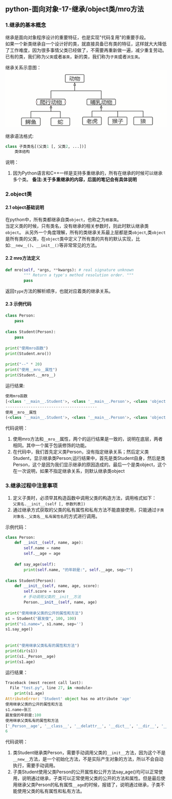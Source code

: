 ## python-面向对象-17-继承/object类/mro方法

### 1.继承的基本概念
继承是面向对象程序设计的重要特征，也是实现"代码复用"的重要手段。  
如果一个新类继承自一个设计好的类，就直接具备已有类的特征，这样就大大降低了工作难度，因为很多事情父类已经做了，不需要再重新做一遍，减少重复劳动。已有的类，我们称为`父类`或者`基类`，新的类，我们称为`子类`或者`派生类`。   

继承关系示意图：
![动物继承关系](../img/chapter06/17_01.png)  



继承语法格式:  

```python
class 子类类名[(父类1 [, 父类2, ...])]
	类体结构
```
说明：  
1. 因为Python语言和C++一样是支持多重继承的，所有在继承的时候可以继承多个类。  **备注:关于多重继承的内容，后面的笔记会有具体说明**



### 2.object类

#### 2.1 object基础说明

在python中，所有类都继承自类`object`，也称之为`根基类`。  
当定义类的时候，只有类名，没有继承的相关参数时，则此时默认继承类`object`。  从另外一个角度理解，所有的类继承关系最上层都是类`object`,类`object`是所有类的父类，在`object`类中定义了所有类的共有的默认实现，比如:`__new__()`、`__init__()`等非常常见的方法。 

#### 2.2 mro方法定义

```python
def mro(self, *args, **kwargs): # real signature unknown
        """ Return a type's method resolution order. """
        pass
```
返回`type`方法的解析顺序，也就对应着类的继承关系。

#### 2.3 示例代码

```python
class Person:
    pass

class Student(Person):
    pass

print("使用mro函数")
print(Student.mro())

print("--" * 20)
print("使用__mro__属性")
print(Student.__mro__)
```
运行结果:
```python
使用mro函数
[<class '__main__.Student'>, <class '__main__.Person'>, <class 'object'>]
----------------------------------------
使用__mro__属性
(<class '__main__.Student'>, <class '__main__.Person'>, <class 'object'>)
```
代码说明：  
1. 使用mro方法和`__mro__`属性，两个的运行结果是一致的，说明在底层，两者相同。其中一个属于包装修饰的功能。  
2. 在代码中，我们首先定义类Person，没有指定继承关系；然后定义类Student，显示继承类Person;运行结果中，首先是类Student自身，然后是类Person，这个是因为我们显示继承的原因造成的。最后一个是类object，这个在一次说明，如果不指定继承关系，则默认继承类object



### 3.继承过程中注意事项
1. 定义子类时，必须早其构造函数中调用父类的构造方法，调用格式如下：  
`父类名.__init__(self [, 参数列表])`  
2. 通过继承方式获取的父类的私有属性和私有方法不能直接使用，只能通过`子类对象名._父类名__私有属性名`的方式进行调用。

示例代码：
```python
class Person:
    def __init__(self, name, age):
        self.name = name
        self.__age = age

    def say_age(self):
        print(self.name, "的年龄是:", self.__age, sep="")

class Student(Person):
    def __init__(self, name, age, score):
        self.score = score
        # 手动调用父类的__init__方法
        Person.__init__(self, name, age)

print("使用继承父类的公开的属性和方法")
s1 = Student("聂发俊", 100, 100)
print("s1.name=", s1.name, sep='')
s1.say_age()


print("使用继承父类私有的属性和方法")
print(dir(s1))
print(s1._Person__age)
print(s1.age)
```
运行结果：
```python
Traceback (most recent call last):
  File "test.py", line 27, in <module>
    print(s1.age)
AttributeError: 'Student' object has no attribute 'age'
使用继承父类的公开的属性和方法
s1.name=张三
聂发俊的年龄是:100
使用继承父类私有的属性和方法
['_Person__age', '__class__', '__delattr__', '__dict__', '__dir__', '__doc__', '__eq__', '__format__', '__ge__', '__getattribute__', '__gt__', '__hash__', '__init__', '__init_subclass__', '__le__', '__lt__', '__module__', '__ne__', '__new__', '__reduce__', '__reduce_ex__', '__repr__', '__setattr__', '__sizeof__', '__str__', '__subclasshook__', '__weakref__', 'name', 'say_age', 'score']
6
```
代码说明：
1. 类Student继承类Person，需要手动调用父类的`__init__`方法，因为这个不是`__new__`方法，是一个初始化方法，不是实际产生对象的方法，所以不会自动执行，需要手动调用。  
2. 子类Student使用父类Person的公开属性和公开方法say_age()均可以正常使用，说明通过继承，子类可以正常使用父类的公开的方法和属性。但是最后使用继承父类Person的私有属性`__age`的时候，报错了，说明通过继承，子类不能使用父类的私有属性和私有方法。


